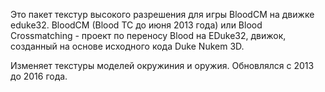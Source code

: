 Это пакет текстур высокого разрешения для игры BloodCM на движке eduke32. BloodCM (Blood TC до июня 2013 года) или Blood Crossmatching - проект по переносу Blood на EDuke32, движок, созданный на основе исходного кода Duke Nukem 3D.

Изменяет текстуры моделей окружиния и оружия. Обновлялся с 2013 до 2016 года.